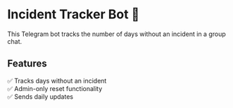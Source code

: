 # Incident Tracker Bot 🚀

This Telegram bot tracks the number of days without an incident in a group chat.

## Features
✅ Tracks days without an incident  
✅ Admin-only reset functionality  
✅ Sends daily updates  
